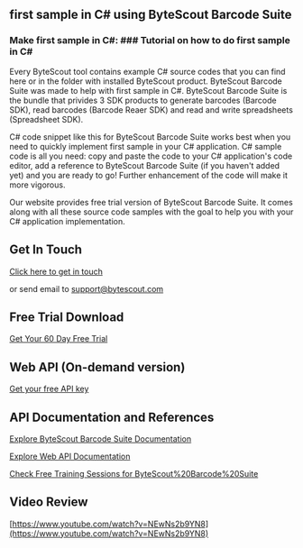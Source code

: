 ## first sample in C# using ByteScout Barcode Suite

### Make first sample in C#: ### Tutorial on how to do first sample in C#

Every ByteScout tool contains example C# source codes that you can find here or in the folder with installed ByteScout product. ByteScout Barcode Suite was made to help with first sample in C#. ByteScout Barcode Suite is the bundle that privides 3  SDK products to generate barcodes (Barcode SDK), read barcodes (Barcode Reaer SDK) and read and write spreadsheets (Spreadsheet SDK).

C# code snippet like this for ByteScout Barcode Suite works best when you need to quickly implement first sample in your C# application. C# sample code is all you need: copy and paste the code to your C# application's code editor, add a reference to ByteScout Barcode Suite (if you haven't added yet) and you are ready to go! Further enhancement of the code will make it more vigorous.

Our website provides free trial version of ByteScout Barcode Suite. It comes along with all these source code samples with the goal to help you with your C# application implementation.

## Get In Touch

[Click here to get in touch](https://bytescout.zendesk.com/hc/en-us/requests/new?subject=ByteScout%20Barcode%20Suite%20Question)

or send email to [support@bytescout.com](mailto:support@bytescout.com?subject=ByteScout%20Barcode%20Suite%20Question) 

## Free Trial Download

[Get Your 60 Day Free Trial](https://bytescout.com/download/web-installer?utm_source=github-readme)

## Web API (On-demand version)

[Get your free API key](https://pdf.co/documentation/api?utm_source=github-readme)

## API Documentation and References

[Explore ByteScout Barcode Suite Documentation](https://bytescout.com/documentation/index.html?utm_source=github-readme)

[Explore Web API Documentation](https://pdf.co/documentation/api?utm_source=github-readme)

[Check Free Training Sessions for ByteScout%20Barcode%20Suite](https://academy.bytescout.com/)

## Video Review

[https://www.youtube.com/watch?v=NEwNs2b9YN8](https://www.youtube.com/watch?v=NEwNs2b9YN8)